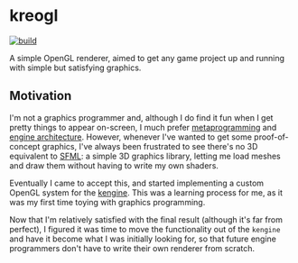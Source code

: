 # kreogl

[![build](https://github.com/phisko/kreogl/workflows/build/badge.svg)](https://github.com/phisko/kreogl/actions/workflows/build.yml)

A simple OpenGL renderer, aimed to get any game project up and running with simple but satisfying graphics.

## Motivation

I'm not a graphics programmer and, although I do find it fun when I get pretty things to appear on-screen, I much prefer [metaprogramming](https://github.com/phisko/reflection/) and [engine architecture](https://github.com/phisko/kengine/). However, whenever I've wanted to get some proof-of-concept graphics, I've always been frustrated to see there's no 3D equivalent to [SFML](https://www.sfml-dev.org/): a simple 3D graphics library, letting me load meshes and draw them without having to write my own shaders.

Eventually I came to accept this, and started implementing a custom OpenGL system for the [kengine](https://github.com/phisko/kengine/). This was a learning process for me, as it was my first time toying with graphics programming.

Now that I'm relatively satisfied with the final result (although it's far from perfect), I figured it was time to move the functionality out of the `kengine` and have it become what I was initially looking for, so that future engine programmers don't have to write their own renderer from scratch.
